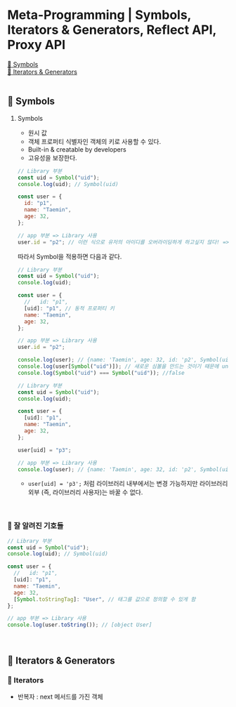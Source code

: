 # Meta-Programming | Symbols, Iterators & Generators, Reflect API, Proxy API

[📌 Symbols](#-symbols)<br>
[📌 Iterators & Generators](#-iterators--generators)<br>
<br>

## 📌 Symbols

1. Symbols

   - 원시 값
   - 객체 프로퍼티 식별자인 객체의 키로 사용할 수 있다.
   - Built-in & creatable by developers
   - 고유성을 보장한다.

   ```javascript
   // Library 부분
   const uid = Symbol("uid");
   console.log(uid); // Symbol(uid)

   const user = {
     id: "p1",
     name: "Taemin",
     age: 32,
   };

   // app 부분 => Library 사용
   user.id = "p2"; // 이런 식으로 유저의 아이디를 오버라이딩하게 하고싶지 않다! => 이럴 때 심볼을 사용.
   ```

   따라서 Symbol을 적용하면 다음과 같다.

   ```javascript
   // Library 부분
   const uid = Symbol("uid");
   console.log(uid);

   const user = {
     //   id: "p1",
     [uid]: "p1", // 동적 프로퍼티 키
     name: "Taemin",
     age: 32,
   };

   // app 부분 => Library 사용
   user.id = "p2";

   console.log(user); // {name: 'Taemin', age: 32, id: 'p2', Symbol(uid): 'p1'}
   console.log(user[Symbol("uid")]); // 새로운 심볼을 만드는 것이기 때문에 undefined라고 나온다.
   console.log(Symbol("uid") === Symbol("uid")); //false
   ```

   ```javascript
   // Library 부분
   const uid = Symbol("uid");
   console.log(uid);

   const user = {
     [uid]: "p1",
     name: "Taemin",
     age: 32,
   };

   user[uid] = "p3";

   // app 부분 => Library 사용
   console.log(user); // {name: 'Taemin', age: 32, id: 'p2', Symbol(uid): 'p3'}
   ```

   - `user[uid] = 'p3';` 처럼 라이브러리 내부에서는 변경 가능하지만 라이브러리 외부 (즉, 라이브러리 사용자)는 바꿀 수 없다.

<br>

### 📖 잘 알려진 기호들

```javascript
// Library 부분
const uid = Symbol("uid");
console.log(uid); // Symbol(uid)

const user = {
  //   id: "p1",
  [uid]: "p1",
  name: "Taemin",
  age: 32,
  [Symbol.toStringTag]: "User", // 태그를 값으로 정의할 수 있게 함
};

// app 부분 => Library 사용
console.log(user.toString()); // [object User]
```

<br>

## 📌 Iterators & Generators

### 📖 Iterators

- 반복자 : next 메서드를 가진 객체